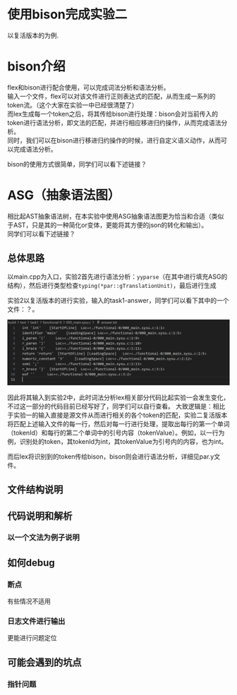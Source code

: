 # 使用bison完成实验二
以复活版本的为例.


# bison介绍
flex和bison进行配合使用，可以完成词法分析和语法分析。<br >
输入一个文件，flex可以对该文件进行正则表达式的匹配，从而生成一系列的token流。（这个大家在实验一中已经很清楚了）<br >
而lex生成每一个token之后，将其传给bison进行处理：bison会对当前传入的token进行语法分析，即文法的匹配，并进行相应移进归约操作，从而完成语法分析。<br >
同时，我们可以在bison进行移进归约操作的时候，进行自定义语义动作，从而可以完成语法分析。<br >

bison的使用方式很简单，同学们可以看下述链接？

# ASG（抽象语法图）
相比起AST抽象语法树，在本实验中使用ASG抽象语法图更为恰当和合适（类似于AST，只是其的一种简化or变体，更能将其方便的json的转化和输出）。<br />
同学们可以看下述链接？

## 总体思路
以main.cpp为入口，实验2首先进行语法分析：`yyparse`（在其中进行填充ASG的结构），然后进行类型检查`typing(*par::gTranslationUnit)`，最后进行生成


实验2以复活版本的进行实验，输入的task1-answer，同学们可以看下其中的一个文件：？。

![task1-answer](../images/bison/task1-answer.png)

因此将其输入到实验2中，此时词法分析lex相关部分代码比起实验一会发生变化，不过这一部分的代码目前已经写好了，同学们可以自行查看。
大致逻辑是：相比于实验一的输入直接是源文件从而进行相关的各个token的匹配，实验二复活版本将匹配上述输入文件的每一行，然后对每一行进行处理，提取出每行的第一个单词（tokenId）和每行的第二个单词中的引号内容（tokenValue）。例如，以一行为例，识别处的token，其tokenId为int，其tokenValue为引号内的内容，也为int。

而后lex将识别到的token传给bison，bison则会进行语法分析，详细见par.y文件。



## 文件结构说明


## 代码说明和解析



### 以一个文法为例子说明



## 如何debug
### 断点
有些情况不适用

### 日志文件进行输出
更能进行问题定位





## 可能会遇到的坑点

### 指针问题
